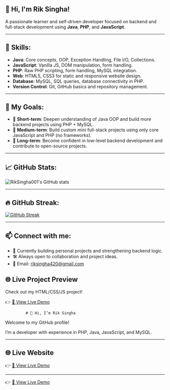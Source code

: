 ## 👋 Hi, I'm Rik Singha!

A passionate learner and self-driven developer focused on backend and full-stack development using **Java**, **PHP**, and **JavaScript**.

---

## 🧠 Skills:

- **Java**: Core concepts, OOP, Exception Handling, File I/O, Collections.
- **JavaScript**: Vanilla JS, DOM manipulation, form handling.
- **PHP**: Raw PHP scripting, form handling, MySQL integration.
- **Web**: HTML5, CSS3 for static and responsive website design.
- **Database**: MySQL, SQL queries, database connectivity in PHP.
- **Version Control**: Git, GitHub basics and repository management.

---

## 🎯 My Goals:

- 🔹 **Short-term**: Deepen understanding of Java OOP and build more backend projects using PHP + MySQL.
- 🔹 **Medium-term**: Build custom mini full-stack projects using only core JavaScript and PHP (no frameworks).
- 🔹 **Long-term**: Become confident in low-level backend development and contribute to open-source projects.

---

## 📈 GitHub Stats:

![RikSingha001's GitHub stats](https://github-readme-stats.vercel.app/api?username=RikSingha001&show_icons=true&theme=tokyonight)

---

## 🔥 GitHub Streak:

[![GitHub Streak](https://streak-stats.demolab.com/?user=RikSingha001&theme=tokyonight)](https://git.io/streak-stats)

---

## 📫 Connect with me:
- 💼 Currently building personal projects and strengthening backend logic.
- 🛠 Always open to collaboration and project ideas.
- 📧 Email: [riksingha420@gmail.com](mailto:riksingha420@gmail.com)






## 🌐 Live Project Preview

Check out my HTML/CSS/JS project!

👉 [🔗 View Live Demo](https://riksingha001.github.io/RikSingha001/)




             # 👋 Hi, I’m Rik Singha

Welcome to my GitHub profile!

I’m a developer with experience in PHP, Java, JavaScript, and MySQL.

---

## 🌐 Live Website

👉 [🔗 View Live Demo](https://riksingha001.github.io/RikSingha001/)

---


👉 [🔗 View Live Demo](https://riksingha001.github.io/stone.pep/)







